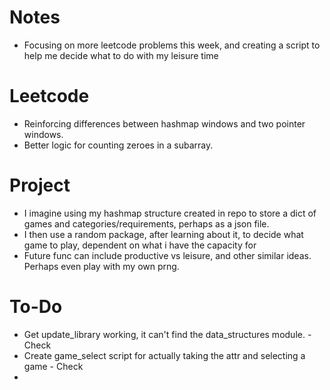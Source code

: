 # Notes
- Focusing on more leetcode problems this week, and creating a script to help me decide what to do with my leisure time

# Leetcode
- Reinforcing differences between hashmap windows and two pointer windows.
- Better logic for counting zeroes in a subarray.


# Project
- I imagine using my hashmap structure created in repo to store a dict of games and categories/requirements, perhaps as a json file.
- I then use a random package, after learning about it, to decide what game to play, dependent on what i have the capacity for
- Future func can include productive vs leisure, and other similar ideas.  Perhaps even play with my own prng. 

# To-Do
- Get update_library working, it can't find the data_structures module. - Check
- Create game_select script for actually taking the attr and selecting a game - Check
- 
